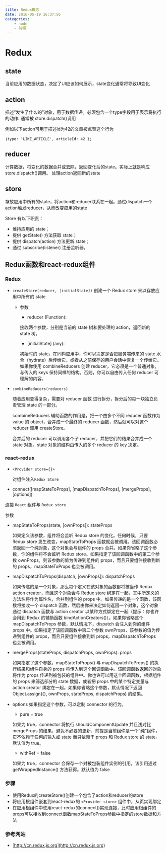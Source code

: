 ```yaml
---
title: Redux概念
date: 2016-05-19 16:37:56
categories:
    - node
    - 前端
---
```


# Redux

## state
当前应用的数据状态，决定了UI应该如何展示，state变化通常将导致UI变化

## action
描述“发生了什么的”对象，用于数据传递。必须包含一个type字段用于表示将执行的动作.
通常被 store.dispatch()调用

例如以下action可用于描述id为42的文章被点赞这个行为
```
｛type: 'LIKE_ARTICLE', articleId: 42 };
```

## reducer
计算数据，将变化的数据合并或去除，返回变化后的state。实际上就是响应store.dispatch()调用。
处理action返回新的state

## store
存放应用中所有的state，将action和reducer联系在一起。通过dispatch一个action触发reducer，从而改变应用的state

Store 有以下职责：
* 维持应用的 state；
* 提供 getState() 方法获取 state；
* 提供 dispatch(action) 方法更新 state；
* 通过 subscribe(listener) 注册监听器。

## Redux函数和react-redux组件

### Redux
* `createStore(reducer, [initialState])` 创建一个 Redux store 来以存放应用中所有的 state　　
    - 参数
        - reducer (Function):

        接收两个参数，分别是当前的 state 树和要处理的 action，返回新的 state 树。

        - [initialState] (any):

        初始时的 state。在同构应用中，你可以决定是否把服务端传来的 state 水合（hydrate）后传给它，或者从之前保存的用户会话中恢复一个传给它。如果你使用 combineReducers 创建 reducer，它必须是一个普通对象，与传入的 keys 保持同样的结构。否则，你可以自由传入任何 reducer 可理解的内容。

* `combineReducers(reducers)`

    随着应用变得复杂，需要对 reducer 函数 进行拆分，拆分后的每一块独立负责管理 state 的一部分。

    combineReducers 辅助函数的作用是，把一个由多个不同 reducer 函数作为 value 的 object，合并成一个最终的 reducer 函数，然后就可以对这个 reducer 调用 createStore。

    合并后的 reducer 可以调用各个子 reducer，并把它们的结果合并成一个 state 对象。state 对象的结构由传入的多个 reducer 的 key 决定。

### react-redux

* ``<Provider store={}>``

    对组件注入`Redux Store`

* connect([mapStateToProps], [mapDispatchToProps], [mergeProps], [options])

 连接 `React` 组件与 `Redux store`

 参数
 * mapStateToProps(state, [ownProps]): stateProps

     如果定义该参数，组件将会监听 Redux store 的变化。任何时候，只要 Redux store 发生改变，mapStateToProps 函数就会被调用。该回调函数必须返回一个纯对象，这个对象会与组件的 props 合并。如果你省略了这个参数，你的组件将不会监听 Redux store。如果指定了该回调函数中的第二个参数 ownProps，则该参数的值为传递到组件的 props，而且只要组件接收到新的 props，mapStateToProps 也会被调用。

 * mapDispatchToProps(dispatch, [ownProps]): dispatchProps

    如果传递的是一个对象，那么每个定义在该对象的函数都将被当作 Redux action creator，而且这个对象会与 Redux store 绑定在一起，其中所定义的方法名将作为属性名，合并到组件的 props 中。如果传递的是一个函数，该函数将接收一个 dispatch 函数，然后由你来决定如何返回一个对象，这个对象通过 dispatch 函数与 action creator 以某种方式绑定在一起（提示：你也许会用到 Redux 的辅助函数 bindActionCreators()）。如果你省略这个 mapDispatchToProps 参数，默认情况下，dispatch 会注入到你的组件 props 中。如果指定了该回调函数中第二个参数 ownProps，该参数的值为传递到组件的 props，而且只要组件接收到新 props，mapDispatchToProps 也会被调用。

 * mergeProps(stateProps, dispatchProps, ownProps): props

    如果指定了这个参数，mapStateToProps() 与 mapDispatchToProps() 的执行结果和组件自身的 props 将传入到这个回调函数中。该回调函数返回的对象将作为 props 传递到被包装的组件中。你也许可以用这个回调函数，根据组件的 props 来筛选部分的 state 数据，或者把 props 中的某个特定变量与 action creator 绑定在一起。如果你省略这个参数，默认情况下返回 Object.assign({}, ownProps, stateProps, dispatchProps) 的结果。

 * options 如果指定这个参数，可以定制 connector 的行为。

     * pure = true

     如果为 true，connector 将执行 shouldComponentUpdate 并且浅对比 mergeProps 的结果，避免不必要的更新，前提是当前组件是一个“纯”组件，它不依赖于任何的输入或 state 而只依赖于 props 和 Redux store 的 state。默认值为 true。

     * withRef = false

     如果为 true，connector 会保存一个对被包装组件实例的引用，该引用通过 getWrappedInstance() 方法获得。默认值为 false



### 步骤


* 使用Redux的createStore()创建一个包含了action和reducer的store
* 将应用根组件嵌套到react-redux的 ``<Provider store>`` 组件中，从页实现绑定
* 在应用根组件中使用react-redux的connect()实现连接，此时应用根组件的props可以接收到connect函数mapStateToProps参数中指定的store数据和方法


### 参考网站

* [http://cn.redux.js.org](http://cn.redux.js.org)
